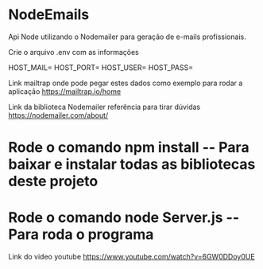 # NodeEmails
Api Node utilizando o Nodemailer para geração de e-mails profissionais.

Crie o arquivo .env com as informações

HOST_MAIL=
HOST_PORT=
HOST_USER=
HOST_PASS=

Link mailtrap onde pode pegar estes dados como exemplo para rodar a aplicação 
https://mailtrap.io/home

Link da biblioteca Nodemailer referência para tirar dúvidas
https://nodemailer.com/about/

# Rode o comando npm install  -- Para baixar e instalar  todas as bibliotecas deste projeto

# Rode o comando node Server.js  -- Para roda o programa


Link do video youtube
https://www.youtube.com/watch?v=6GW0DDoy0UE

